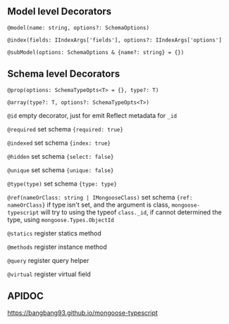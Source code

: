 ## Model level Decorators

`@model(name: string, options?: SchemaOptions)`

`@index(fields: IIndexArgs['fields'], options?: IIndexArgs['options']`

`@subModel(options: SchemaOptions & {name?: string} = {})`

## Schema level Decorators

`@prop(options: SchemaTypeOpts<T> = {}, type?: T)`

`@array(type?: T, options?: SchemaTypeOpts<T>)`

`@id` empty decorator, just for emit Reflect metadata for `_id`

`@required` set schema `{required: true}`

`@indexed` set schema `{index: true}`

`@hidden` set schema `{select: false}`

`@unique` set schema `{unique: false}`

`@type(type)` set schema `{type: type}`

`@ref(nameOrClass: string | IMongooseClass)` set schema `{ref: nameOrClass}`
if type isn't set, and the argument is class, `mongoose-typescript` will try to using the typeof `class._id`, if cannot determined the type, using `mongoose.Types.ObjectId`

`@statics` register statics method

`@methods` register instance method

`@query` register query helper

`@virtual` register virtual field

## APIDOC
<https://bangbang93.github.io/mongoose-typescript>
